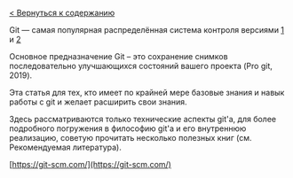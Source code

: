 [< Вернуться к содержанию](./readme.md)



Git — самая популярная распределённая система контроля версиями [1](.https://tagline.ru/version-control-systems-rating/) и [2](.https://habr.com/ru/post/233935/)

Основное предназначение Git – это сохранение снимков последовательно улучшающихся состояний вашего проекта (Pro git, 2019).

Эта статья для тех, кто имеет по крайней мере базовые знания и навык работы с git и желает расширить свои знания.

Здесь рассматриваются только технические аспекты git'а, для более подробного погружения в философию git'а и его внутреннюю реализацию, советую прочитать несколько полезных книг (см. Рекомендуемая литература).

[https://git-scm.com/](https://git-scm.com/)
